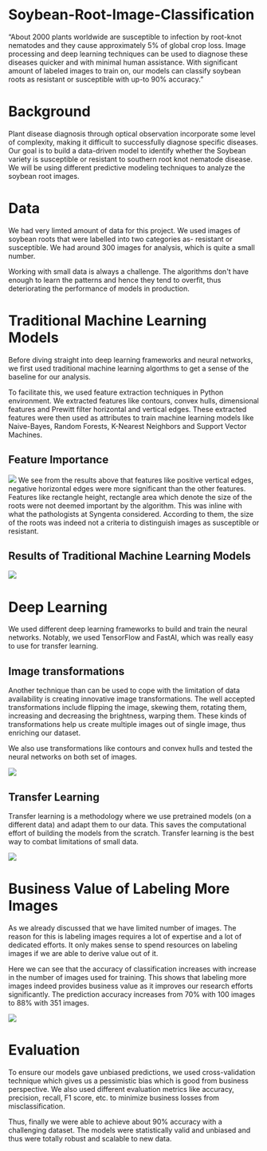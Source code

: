 # Soybean-Root-Image-Classification

“About 2000 plants worldwide are susceptible to infection by root-knot nematodes and they cause approximately 5% of global crop loss. Image processing and deep learning techniques can be used to diagnose these diseases quicker and with minimal human assistance. With significant amount of labeled images to train on, our models can classify soybean roots as resistant or susceptible with up-to 90% accuracy.”

# Background

Plant disease diagnosis through optical observation incorporate some level of complexity, making it difficult to successfully diagnose specific diseases. Our goal is to build a data-driven model to identify whether the Soybean variety is susceptible or resistant to southern root knot nematode disease. We will be using different predictive modeling techniques to analyze the soybean root images.

# Data

We had very limted amount of data for this project. We used images of soybean roots that were labelled into two categories as- resistant or susceptible. We had around 300 images for analysis, which is quite a small number. 

Working with small data is always a challenge. The algorithms don't have enough to learn the patterns and hence they tend to overfit, thus deteriorating the performance of models in production.

# Traditional Machine Learning Models

Before diving straight into deep learning frameworks and neural networks, we first used traditional machine learning algorthms to get a sense of the baseline for our analysis.

To facilitate this, we used feature extraction techniques in Python environment. We extracted features like contours, convex hulls, dimensional features and Prewitt filter horizontal and vertical edges. These extracted features were then used as attributes to train machine learning models like Naive-Bayes, Random Forests, K-Nearest Neighbors and Support Vector Machines.

## Feature Importance
<img src="FI.png?raw=true"/>
We see from the results above that features like positive vertical edges, negative horizontal edges were more significant than the other features. Features like rectangle height, rectangle area which denote the size of the roots were not deemed important by the algorithm. This was inline with what the pathologists at Syngenta considered. According to them, the size of the roots was indeed not a criteria to distinguish images as susceptible or resistant.

## Results of Traditional Machine Learning Models
<img src="T1.png?raw=true"/>

# Deep Learning

We used different deep learning frameworks to build and train the neural networks. Notably, we used TensorFlow and FastAI, which was really easy to use for transfer learning.

## Image transformations

Another technique than can be used to cope with the limitation of data availability is creating innovative image transformations. The well accepted transformations include flipping the image, skewing them, rotating them, increasing and decreasing the brightness, warping them. These kinds of transformations help us create multiple images out of single image, thus enriching our dataset.

We also use transformations like contours and convex hulls and tested the neural networks on both set of images.

<img src="T2.png?raw=true"/>

## Transfer Learning

Transfer learning is a methodology where we use pretrained models (on a different data) and adapt them to our data. This saves the computational effort of building the models from the scratch. Transfer learning is the best way to combat limitations of small data.

<img src="T3.png?raw=true"/>

# Business Value of Labeling More Images

As we already discussed that we have limited number of images. The reason for this is labeling images requires a lot of expertise and a lot of dedicated efforts. It only makes sense to spend resources on labeling images if we are able to derive value out of it.

Here we can see that the accuracy of classification increases with increase in the number of images used for training. This shows that labeling more images indeed provides business value as it improves our research efforts significantly. The prediction accuracy increases from 70% with 100 images to 88% with 351 images.

<img src="G1.png?raw=true"/>

# Evaluation

To ensure our models gave unbiased predictions, we used cross-validation technique which gives us a pessimistic bias which is good from business perspective. We also used different evaluation metrics like accuracy, precision, recall, F1 score, etc. to minimize business losses from misclassification.

Thus, finally we were able to achieve about 90% accuracy with a challenging dataset. The models were statistically valid and unbiased and thus were totally robust and scalable to new data. 
